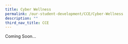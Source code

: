 ```yaml
---
title: Cyber Wellness
permalink: /our-student-development/CCE/Cyber-Wellness
description: ""
third_nav_title: CCE
---
```

Coming Soon...